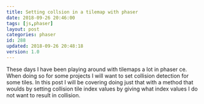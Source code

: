 ```yaml
---
title: Setting collsion in a tilemap with phaser
date: 2018-09-26 20:46:00
tags: [js,phaser]
layout: post
categories: phaser
id: 288
updated: 2018-09-26 20:48:18
version: 1.0
---
```


These days I have been playing around with tilemaps a lot in phaser ce. When doing so for some projects I will want to set collision detection for some tiles. In this post I will be covering doing just that with a method that woulds by setting collision tile index values by giving what index values I do not want to result in collision.

<!-- more -->


